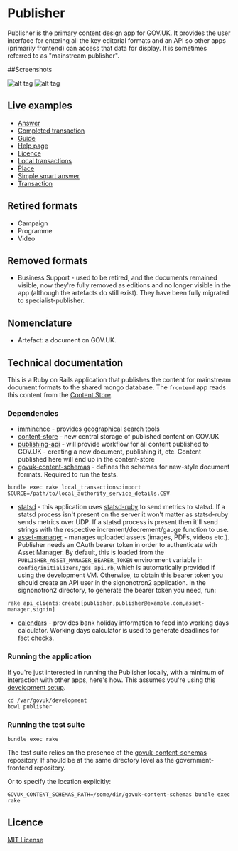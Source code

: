 # Publisher

Publisher is the primary content design app for GOV.UK. It provides the user interface for
entering all the key editorial formats and an API so other apps (primarily frontend) can
access that data for display. It is sometimes referred to as "mainstream publisher".

##Screenshots

![alt tag](doc/publisher_document_screenshot.png)
![alt tag](doc/publisher_admin_screenshot.png)

## Live examples
- [Answer](https://www.gov.uk/smart-meters)
- [Completed transaction](https://www.gov.uk/done/make-lpa)
- [Guide](https://www.gov.uk/council-tax-appeals)
- [Help page](https://www.gov.uk/help/accessibility)
- [Licence](https://www.gov.uk/day-nurseries-wales)
- [Local transactions](https://www.gov.uk/complain-about-your-council)
- [Place](https://www.gov.uk/ukonline-centre-internet-access-computer-training)
- [Simple smart answer](https://www.gov.uk/qualify-tax-credits)
- [Transaction](https://www.gov.uk/council-tax-bands)

## Retired formats
- Campaign
- Programme
- Video

## Removed formats
- Business Support - used to be retired, and the documents remained visible, now
  they're fully removed as editions and no longer visible in the app (although
  the artefacts do still exist).  They have been fully migrated to
  specialist-publisher.

## Nomenclature

- Artefact: a document on GOV.UK.

## Technical documentation

This is a Ruby on Rails application that publishes the content for mainstream document formats to the shared mongo database. The `frontend` app reads this content from the [Content Store](https://github.com/alphagov/content-store).

### Dependencies

- [imminence](https://github.com/alphagov/imminence) - provides geographical search tools
- [content-store](https://github.com/alphagov/content-store) - new central storage of published content on GOV.UK
- [publishing-api](https://github.com/alphagov/publishing-api) - will provide workflow for all content published to GOV.UK - creating a new document, publishing it, etc. Content published here will end up in the content-store
- [govuk-content-schemas](http://github.com/alphagov/govuk-content-schemas) - defines the schemas for new-style document formats. Required to run the tests.

```shell
bundle exec rake local_transactions:import SOURCE=/path/to/local_authority_service_details.CSV
```

- [statsd](https://github.com/etsy/statsd/) - this application uses [statsd-ruby](http://rubygems.org/gems/statsd-ruby) to send metrics to statsd. If a statsd process isn't present on the server it won't matter as statsd-ruby sends metrics over UDP. If a statsd process is present then
it'll send strings with the respective increment/decrement/gauge function to use.
- [asset-manager](https://github.com/alphagov/asset-manager) - manages uploaded assets (images, PDFs, videos etc.). Publisher needs an OAuth bearer token in order to authenticate with Asset Manager. By default, this is loaded from the `PUBLISHER_ASSET_MANAGER_BEARER_TOKEN` environment variable in `config/initializers/gds_api.rb`, which is automatically provided if using the development VM.
Otherwise, to obtain this bearer token you should create an API user in the signonotron2 application. In the signonotron2 directory, to generate the bearer token you need, run:

```shell
rake api_clients:create[publisher,publisher@example.com,asset-manager,signin]
```

- [calendars](https://github.com/alphagov/calendars) - provides bank holiday information to feed into working days calculator.  Working days calculator is used to generate deadlines for fact checks.

### Running the application

If you're just interested in running the Publisher locally, with a minimum of interaction
with other apps, here's how. This assumes you're using this [development setup](https://github.gds/gds/development).

```shell
cd /var/govuk/development
bowl publisher
```

### Running the test suite

`bundle exec rake`

The test suite relies on the presence of the [govuk-content-schemas](http://github.com/alphagov/govuk-content-schemas)
repository. If should be at the same directory level as the government-frontend repository.

Or to specify the location explicitly:

`GOVUK_CONTENT_SCHEMAS_PATH=/some/dir/govuk-content-schemas bundle exec rake`

## Licence

[MIT License](LICENSE)
